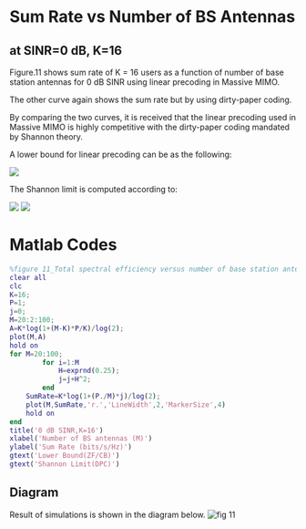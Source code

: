 # Sum Rate vs Number of BS Antennas 
## at SINR=0 dB, K=16

Figure.11 shows sum rate of K = 16 users as a function of number of base station antennas for 0 dB SINR using linear precoding in Massive MIMO.

The other curve again shows the sum rate but by using dirty-paper coding.

By comparing the two curves, it is received that the linear precoding used in Massive MIMO is highly competitive with the dirty-paper coding mandated by Shannon theory. 

A lower bound for linear precoding can be as the following:

<img src="https://latex.codecogs.com/svg.latex?\small&space;C_{sum\,zf}>K\log_2({1+\frac{(M-K)\rho_d}{K}})" />

The Shannon limit is computed according to:

<img src="https://latex.codecogs.com/svg.latex?\small&space;C_{sum\,down}=\sup_a\{\log_2{\det{(I_M+\rho_dG_dD_aG_d^H)}}\}," />
<img src="https://latex.codecogs.com/svg.latex?\small&space;a\geq0,I^Ta=1" />


# Matlab Codes
```matlab
%figure 11_Total spectral efficiency versus number of base station antennas for K ¼ 16 users and 0.0 dB SINR.
clear all
clc
K=16;
P=1;
j=0;
M=20:2:100;
A=K*log(1+(M-K)*P/K)/log(2);
plot(M,A)
hold on
for M=20:100;
        for i=1:M
            H=exprnd(0.25);
            j=j+H^2;
        end
    SumRate=K*log(1+(P./M)*j)/log(2);
    plot(M,SumRate,'r.','LineWidth',2,'MarkerSize',4)
    hold on
end
title('0 dB SINR,K=16')
xlabel('Number of BS antennas (M)')
ylabel('Sum Rate (bits/s/Hz)')
gtext('Lower Bound(ZF/CB)')
gtext('Shannon Limit(DPC)')
```
## Diagram
Result of simulations is shown in the diagram below.
![fig 11](https://user-images.githubusercontent.com/66460485/118352284-e2743600-b575-11eb-9ee8-3825ff5cd239.jpg)
